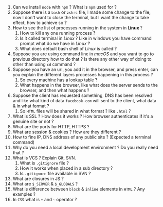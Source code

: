 1. Can we install `node` with `npm` ? What is `npm` used for ? 
2. Suppose there is a `bash` or `zshrc` file, I made some change to the file, now I don't want to close the terminal, but I want the change to take effect, how to achieve so ? 
3. How to see the list of processes running in the system in **Linux** ?
	1. How to kill any one running process ?
	2. Is it called terminal in *Linux* ? Like in windows you have command prompt what do we have in *Linux* ? 
	3. What does default bash shell of *Linux* is called ?
4. Suppose you are using command line in *macOS* and you want to go to previous directory how to do that ? Is there any other way of doing to other than using `cd` command ?
5. Suppose you have an url, you add it in the browser, and press enter, can you explain the different layers processes happening in this process ?
	1. So every machine has a lookup table ?
	2. What happens in the browser, like what does the server sends to the browser, and then what happens ?
6. Suppose the client has requested something, DNS has been resolved and like what kind of data `facebook.com` will sent to the client, what data & in what format ?
	1. So `HTML` files will be shared in what format ? like `.html` ?
7. What is SSL ? How does it works ? How browser authenticates if it's a genuine site or not ?
8. What are the ports for HTTP, HTTPS ?
9. What are session & cookies ? How are they different ?
10. How to fine IP, DNS address of any public site ? (Expected a terminal command)
11. Why do you need a local development environment ? Do you really need that ?
12. What is VCS ? Explain Git, SVN. 
	1. What is `.gitignore` file ? 
	2. How it works when placed in a sub directory ? 
	3. Is `.gitignore` file available in SVN ?
13. What are closures in JS ?
14. What are `$_SERVER` & `$_GLOBALS` ?
15. What is difference between `block` & `inline` elements in `HTML` ? Any examples ?
16. In `CSS` what is `+` and `~` operator ?